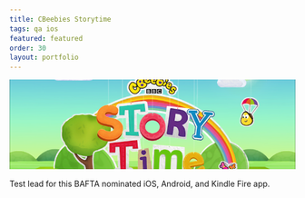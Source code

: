 ```yaml
---
title: CBeebies Storytime
tags: qa ios
featured: featured
order: 30
layout: portfolio
---
```


![Storytime branding](/assets/portfolio/storytime-800x250.png)

Test lead for this BAFTA nominated iOS, Android, and Kindle Fire app.
